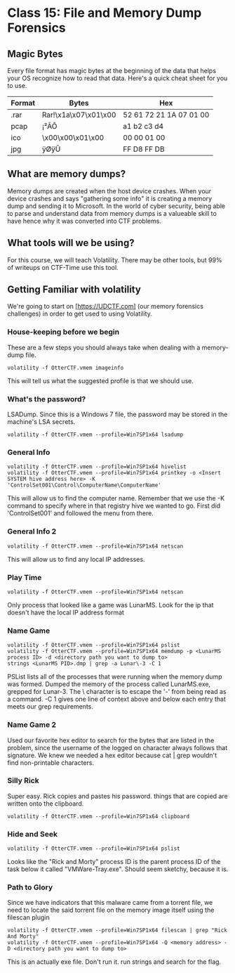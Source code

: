 # Class 15: File and Memory Dump Forensics

## Magic Bytes
Every file format has magic bytes at the beginning of the data that helps your OS recognize how to read that data. Here's a quick cheat sheet for you to use.

| Format  | Bytes   | Hex  |
|---|---|---|
| .rar | Rar!\x1a\x07\x01\x00 | 52 61 72 21 1A 07 01 00 |
| pcap | ¡²ÃÔ | a1 b2 c3 d4 |
| ico | \x00\x00\x01\x00 | 00 00 01 00 |
| jpg | ÿØÿÛ | FF D8 FF DB |

## What are memory dumps?
Memory dumps are created when the host device crashes. When your device crashes and says "gathering some info" it is creating a memory dump and sending it to Microsoft. In the world of cyber security, being able to parse and understand data from memory dumps is a valueable skill to have hence why it was converted into CTF problems.

## What tools will we be using?
For this course, we will teach Volatility. There may be other tools, but 99% of writeups on CTF-Time use this tool.

## Getting Familiar with volatility
We're going to start on [https://UDCTF.com] (our memory forensics challenges) in order to get used to using Volatility.

### House-keeping before we begin
These are a few steps you should always take when dealing with a memory-dump file.
```
volatility -f OtterCTF.vmem imageinfo
```
This will tell us what the suggested profile is that we should use.
### What's the password?
LSADump. Since this is a Windows 7 file, the password may be stored in the machine's LSA secrets.
```
volatility -f OtterCTF.vmem --profile=Win7SP1x64 lsadump
```
### General Info
```
volatility -f OtterCTF.vmem --profile=Win7SP1x64 hivelist
volatility -f OtterCTF.vmem --profile=Win7SP1x64 printkey -o <Insert SYSTEM hive address here> -K 'ControlSet001\Control\ComputerName\ComputerName'
```
This will allow us to find the computer name. Remember that we use the -K command to specify where in that registry hive we wanted to go. First did 'ControlSet001' and followed the menu from there.
### General Info 2
```
volatility -f OtterCTF.vmem --profile=Win7SP1x64 netscan
```
This will allow us to find any local IP addresses. 
### Play Time
```
volatility -f OtterCTF.vmem --profile=Win7SP1x64 netscan
```
Only process that looked like a game was LunarMS. Look for the ip that doesn't have the local IP address format
### Name Game
```
volatility -f OtterCTF.vmem --profile=Win7SP1x64 pslist
volatility -f OtterCTF.vmem --profile=Win7SP1x64 memdump -p <LunarMS process ID> -d <directory path you want to dump to>
strings <LunarMS PID>.dmp | grep -a Lunar\-3 -C 1
```
PSList lists all of the processes that were running when the memory dump was formed. Dumped the memory of the process called LunarMS.exe, grepped for Lunar-3. The \ character is to escape the '-' from being read as a command. -C 1 gives one line of context above and below each entry that meets our grep requirements.

### Name Game 2
Used our favorite hex editor to search for the bytes that are listed in the problem, since the username of the logged on character always follows that signature. We knew we needed a hex editor because cat | grep wouldn't find non-printable characters.

### Silly Rick
Super easy. Rick copies and pastes his password. things that are copied are written onto the clipboard.
```
volatility -f OtterCTF.vmem --profile=Win7SP1x64 clipboard
```

### Hide and Seek
```
volatility -f OtterCTF.vmem --profile=Win7SP1x64 pslist
```
Looks like the "Rick and Morty" process ID is the parent process ID of the task below it called "VMWare-Tray.exe". Should seem sketchy, because it is. 

### Path to Glory
Since we have indicators that this malware came from a torrent file, we need to locate the said torrent file on the memory image itself using the filescan plugin
```
volatility -f OtterCTF.vmem --profile=Win7SP1x64 filescan | grep "Rick And Morty"
volatility -f OtterCTF.vmem --profile=Win7SP1x64 -Q <memory address> -D <directory path you want to dump to>
```
This is an actually exe file. Don't run it. run strings and search for the flag.
